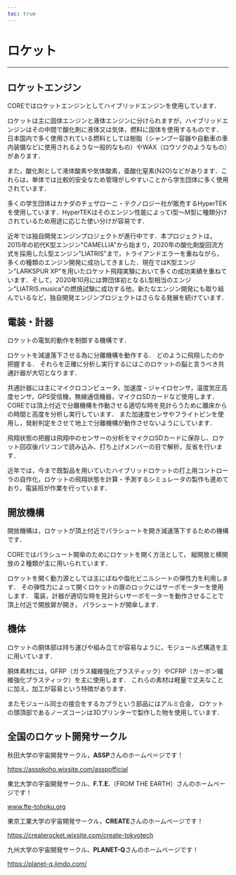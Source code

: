 ```yaml
---
toc: true
---
```


# ロケット
---

## ロケットエンジン

COREではロケットエンジンとしてハイブリッドエンジンを使用しています．

ロケットは主に固体エンジンと液体エンジンに分けられますが，ハイブリッドエンジンはその中間で酸化剤に液体又は気体，燃料に固体を使用するものです． 日本国内で多く使用されている燃料としては樹脂（シャンプー容器や自動車の車内装備などに使用されるような一般的なもの）やWAX（ロウソクのようなもの）があります．

また，酸化剤として液体酸素や気体酸素，亜酸化窒素(N2O)などがあります．これらは，単体では比較的安全なため管理がしやすいことから学生団体に多く使用されています．

多くの学生団体はカナダのチェザローニ・テクノロジー社が販売するHyperTEKを使用しています．HyperTEKはそのエンジン性能によってI型～M型に種類分けされているため用途に応じた使い分けが容易です．

近年では独自開発エンジンプロジェクトが進行中です．本プロジェクトは，2015年の初代K型エンジン"CAMELLIA"から始まり，2020年の酸化剤旋回流方式を採用したL型エンジン"LIATRIS"まで，トライアンドエラーを重ねながら，多くの種類のエンジン開発に成功してきました．現在ではK型エンジン"LARKSPUR XP"を用いたロケット飛翔実験において多くの成功実績を重ねています．そして，2020年10月には弊団体初となるL型相当のエンジン"LIATRIS.musica"の燃焼試験に成功する他，新たなエンジン開発にも取り組んでいるなど，独自開発エンジンプロジェクトはさらなる発展を続けています．

## 電装・計器

ロケットの電気的動作を制御する機構です．

ロケットを減速落下させる為に分離機構を動作する．
どのように飛翔したのか把握する．
それらを正確に分析し実行するにはこのロケットの脳と言うべき共通計器が大切となります．

共通計器には主にマイクロコンピュータ，加速度・ジャイロセンサ，温度気圧高度センサ，GPS受信機，無線通信機器，マイクロSDカードなど使用します．
COREでは頂上付近で分離機構を作動させる適切な時を見計らうために離床からの時間と高度を分析し実行しています．
また加速度センサやフライトピンを使用し，発射判定をさせて地上で分離機構が動作させないようにしています．

飛翔状態の把握は飛翔中のセンサーの分析をマイクロSDカードに保存し、ロケット回収後パソコンで読み込み、打ち上げメンバーの目で解析，反省を行います．

近年では，今まで既製品を用いていたハイブリッドロケットの打上用コントローラの自作化，ロケットの飛翔状態を計算・予測するシミュレータの製作も進めており，電装班が作業を行っています．

## 開放機構

開放機構は，ロケットが頂上付近でパラシュートを開き減速落下するための機構です．

COREではパラシュート開傘のためにロケットを開く方法として，
縦開放と横開放の２種類が主に用いられています．

ロケットを開く動力源としては主にばねや塩化ビニルシートの弾性力を利用します．
その弾性力によって開くロケットの扉のロックにはサーボモーターを使用します．
電装，計器が適切な時を見計らいサーボモーターを動作させることで頂上付近で開放扉が開き，
パラシュートが開傘します．

## 機体

ロケットの胴体部は持ち運びや組み立てが容易なように，モジュール式構造を主に用いています．

胴体素材には，GFRP（ガラス繊維強化プラスティック）やCFRP（カーボン繊維強化プラスティック）を主に使用します．
これらの素材は軽量で丈夫なことに加え，加工が容易という特徴があります．

またモジュール同士の接合をするカプラという部品にはアルミ合金，
ロケットの頭頂部であるノーズコーンは3Dプリンターで製作した物を使用しています．

## 全国のロケット開発サークル

秋田大学の宇宙開発サークル，**ASSP**さんのホームペ＝ジです！

https://asspkoho.wixsite.com/asspofficial

東北大学の宇宙開発サークル、**F.T.E.**（FROM THE EARTH）さんのホームページです！

www.fte-tohoku.org

東京工業大学の宇宙開発サークル，**CREATE**さんのホームページです！

https://createrocket.wixsite.com/create-tokyotech

九州大学の宇宙開発サークル、**PLANET-Q**さんのホームページです！

https://planet-q.jimdo.com/
